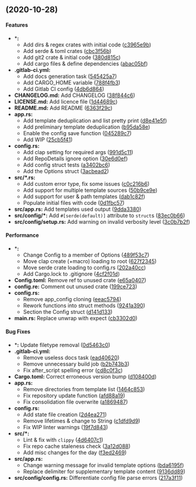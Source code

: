 <a name=""></a>
##  (2020-10-28)


#### Features

* ***:**
  *  Add dirs & regex crates with initial code ([c3965e9b](c3965e9b))
  *  Add serde & toml crates ([cbc3f56b](cbc3f56b))
  *  Add git2 crate & initial code ([380d815c](380d815c))
  *  Add cargo files & define dependencies ([abac05bf](abac05bf))
* **.gitlab-ci.yml:**
  *  Add docs generation task ([545425a7](545425a7))
  *  Add CARGO_HOME variable ([788f4fb3](788f4fb3))
  *  Add Gitlab CI config ([4db6d864](4db6d864))
* **CHANGELOG.md:**  Add CHANGELOG ([38f844c6](38f844c6))
* **LICENSE.md:**  Add licence file ([1d44689c](1d44689c))
* **README.md:**  Add README ([6363f29c](6363f29c))
* **app.rs:**
  *  Add template deduplication and list pretty print ([d8e41e5f](d8e41e5f))
  *  Add preliminary template deduplication ([b95da58e](b95da58e))
  *  Enable the config save function ([045289c7](045289c7))
  *  Add WIP ([25cb5f41](25cb5f41))
* **config.rs:**
  *  Add clap setting for required args ([991d5c11](991d5c11))
  *  Add RepoDetails ignore option ([30e6d0ef](30e6d0ef))
  *  Add config struct tests ([a3402bc6](a3402bc6))
  *  Add the Options struct ([3acbead2](3acbead2))
* **src/*.rs:**
  *  Add custom error type, fix some issues ([c0c216b6](c0c216b6))
  *  Add support for multiple template sources ([50b9ce9e](50b9ce9e))
  *  Add support for user & path templates ([dab1c82f](dab1c82f))
  *  Populate initial files with code ([0d1fbc57](0d1fbc57))
* **src/app.rs:**  Add templates used output ([9dda3380](9dda3380))
* **src/config/*:**  Add `#[serde(default)]` attribute to `struct`s ([83ec0b66](83ec0b66))
* **src/config/setup.rs:**  Add warning on invalid verbosity level ([3c0b7b2f](3c0b7b2f))

#### Performance

* ***:**
  *  Change Config to a member of Options ([489f53c7](489f53c7))
  *  Move clap create (+macro) loading to root ([627f2345](627f2345))
  *  Move serde crate loading to config.rs ([202a40cc](202a40cc))
  *  Add Cargo.lock to .gitignore ([4cf2f01d](4cf2f01d))
* **Config.toml:**  Remove ref to unused crate ([e65a0407](e65a0407))
* **config.re:**  Comment out unused crate ([199ce723](199ce723))
* **config.rs:**
  *  Remove app_config cloning ([eeac5794](eeac5794))
  *  Rework functions into struct methods ([9241a390](9241a390))
  *  Section the Config struct ([d141d133](d141d133))
* **main.rs:**  Replace unwrap with expect ([cb3302d0](cb3302d0))

#### Bug Fixes

* ***:**  Update filetype removal ([0d5463c0](0d5463c0))
* **.gitlab-ci.yml:**
  *  Remove useless docs task ([ead40620](ead40620))
  *  Remove unnecessary build job ([b2b743b3](b2b743b3))
  *  Fix after_script spelling error ([cd8c0f3c](cd8c0f3c))
* **Cargo.toml:**  Correct erroneous version bump ([d108400d](d108400d))
* **app.rs:**
  *  Remove directories from template list ([1464c853](1464c853))
  *  Fix repository update function ([afd88a19](afd88a19))
  *  Fix consolidation file overwrite ([a1869487](a1869487))
* **config.rs:**
  *  Add state file creation ([2d4ea271](2d4ea271))
  *  Remove lifetimes & change to String ([c1dfd9d9](c1dfd9d9))
  *  Fix WIP linter warnings ([19f7d843](19f7d843))
* **src/*:**
  *  Lint & fix with `clippy` ([4d6407c1](4d6407c1))
  *  Fix repo cache staleness check ([3a12d088](3a12d088))
  *  Add misc changes for the day ([f3ed2469](f3ed2469))
* **src/app.rs:**
  *  Change warning message for invalid template options ([bda6195f](bda6195f))
  *  Replace delimiter for supplementary template content ([9136dd89](9136dd89))
* **src/config/config.rs:**  Differentiate config file parse errors ([217a3f11](217a3f11))
